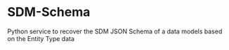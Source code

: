 # SDM-Schema
Python service to recover the SDM JSON Schema of a data models based on the Entity Type data
